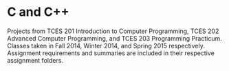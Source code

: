 # C and C++
Projects from TCES 201 Introduction to Computer Programming, TCES 202 Advanced Computer Programming, and TCES 203 Programming Practicum.
Classes taken in Fall 2014, Winter 2014, and Spring 2015 respectively.
Assignment requirements and summaries are included in their respective assignment folders.
